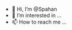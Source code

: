 - 👋 Hi, I’m @Spahan
- 👀 I’m interested in ...
- 📫 How to reach me ...

<!---
Spahan8/Spahan8 is a ✨ special ✨ repository because its `README.md` (this file) appears on your GitHub profile.
You can click the Preview link to take a look at your changes.
--->
